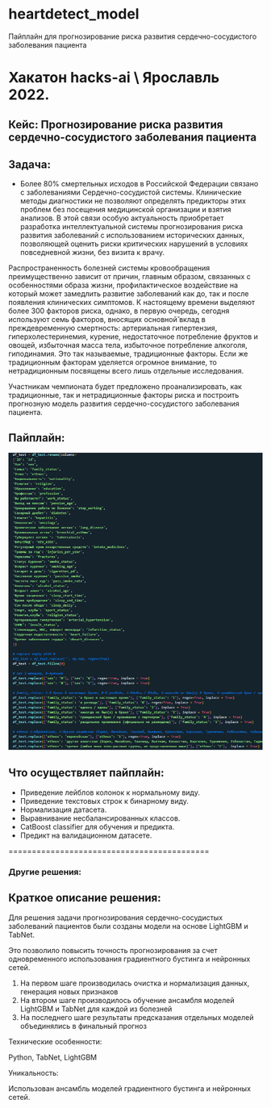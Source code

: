 # heartdetect_model
Пайплайн для прогнозирование риска развития сердечно-сосудистого заболевания пациента

# Хакатон hacks-ai \ Ярославль 2022.

## Кейс: Прогнозирование риска развития сердечно-сосудистого заболевания пациента
## Задача: 
- Более 80% смертельных исходов в Российской Федерации связано с заболеваниями Сердечно-сосудистой системы. Клинические методы диагностики не позволяют определять предикторы этих проблем без посещения медицинской организации и взятия анализов. В этой связи особую актуальность приобретает разработка интеллектуальной системы прогнозирования риска развития заболеваний с использованием исторических данных, позволяющей оценить риски критических нарушений в условиях повседневной жизни, без визита к врачу.

Распространенность болезней системы кровообращения преимущественно зависит от причин, главным образом, связанных с особенностями образа жизни, профилактическое воздействие на который может замедлить развитие заболеваний как до, так и после появления клинических симптомов. К настоящему времени выделяют более 300 факторов риска, однако, в первую очередь, сегодня используют семь факторов, вносящих основной̆ вклад в преждевременную смертность: артериальная гипертензия, гиперхолестеринемия, курение, недостаточное потребление фруктов и овощей, избыточная масса тела, избыточное потребление алкоголя, гиподинамия. Это так называемые, традиционные факторы. Если же традиционным факторам уделяется огромное внимание, то нетрадиционным посвящены всего лишь отдельные исследования.

Участникам чемпионата будет предложено проанализировать, как традиционные, так и нетрадиционные факторы риска и построить прогнозную модель развития сердечно-сосудистого заболевания пациента.

## Пайплайн:
![alt text](https://github.com/progressionnetwork/heartdetect_model/blob/main/zdrav2.png?raw=true)

## Что осуществляет пайплайн:
- Приведение лейблов колонок к нормальному виду.
- Приведение текстовых строк к бинарному виду.
- Нормализация датасета.
- Выравнивание несбалансированных классов.
- CatBoost classifier для обучения и предикта.
- Предикт на валидационном датасете.


===========================================

### Другие решения:
## Краткое описание решения:

Для решения задачи прогнозирования сердечно-сосудистых заболеваний пациентов были созданы модели на основе LightGBM и TabNet.

Это позволило повысить точность прогнозирования за счет одновременного использования градиентного бустинга и нейронных сетей.
1. На первом шаге производилась очистка и нормализация данных, генерация новых признаков
2. На втором шаге производилось обучение ансамбля моделей LightGBM и TabNet для каждой из болезней
3. На последнего шаге результаты предсказания отдельных моделей объединялись в финальный прогноз


Технические особенности:

Python, TabNet, LightGBM


Уникальность:

Использован ансамбль моделей градиентного бустинга и нейронных сетей.
